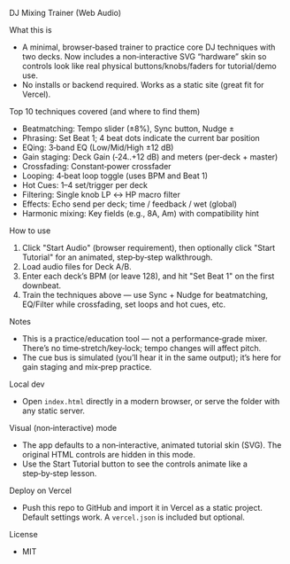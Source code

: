 DJ Mixing Trainer (Web Audio)

What this is
- A minimal, browser‑based trainer to practice core DJ techniques with two decks. Now includes a non‑interactive SVG “hardware” skin so controls look like real physical buttons/knobs/faders for tutorial/demo use.
- No installs or backend required. Works as a static site (great fit for Vercel).

Top 10 techniques covered (and where to find them)
- Beatmatching: Tempo slider (±8%), Sync button, Nudge ±
- Phrasing: Set Beat 1; 4 beat dots indicate the current bar position
- EQing: 3‑band EQ (Low/Mid/High ±12 dB)
- Gain staging: Deck Gain (‑24..+12 dB) and meters (per‑deck + master)
- Crossfading: Constant‑power crossfader
- Looping: 4‑beat loop toggle (uses BPM and Beat 1)
- Hot Cues: 1–4 set/trigger per deck
- Filtering: Single knob LP ↔ HP macro filter
- Effects: Echo send per deck; time / feedback / wet (global)
- Harmonic mixing: Key fields (e.g., 8A, Am) with compatibility hint

How to use
1) Click "Start Audio" (browser requirement), then optionally click "Start Tutorial" for an animated, step‑by‑step walkthrough.
2) Load audio files for Deck A/B.
3) Enter each deck’s BPM (or leave 128), and hit "Set Beat 1" on the first downbeat.
4) Train the techniques above — use Sync + Nudge for beatmatching, EQ/Filter while crossfading, set loops and hot cues, etc.

Notes
- This is a practice/education tool — not a performance‑grade mixer. There’s no time‑stretch/key‑lock; tempo changes will affect pitch.
- The cue bus is simulated (you’ll hear it in the same output); it’s here for gain staging and mix‑prep practice.

Local dev
- Open `index.html` directly in a modern browser, or serve the folder with any static server.

Visual (non‑interactive) mode
- The app defaults to a non‑interactive, animated tutorial skin (SVG). The original HTML controls are hidden in this mode.
- Use the Start Tutorial button to see the controls animate like a step‑by‑step lesson.

Deploy on Vercel
- Push this repo to GitHub and import it in Vercel as a static project. Default settings work. A `vercel.json` is included but optional.

License
- MIT
